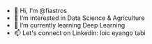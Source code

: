 - 👋 Hi, I’m @fiastros
- 👀 I’m interested in Data Science & Agriculture
- 🌱 I’m currently learning Deep Learning
- 📫 Let's connect on Linkedin: loic eyango tabi 

<!---
fiastros/fiastros is a ✨ special ✨ repository because its `README.md` (this file) appears on your GitHub profile.
You can click the Preview link to take a look at your changes.
--->
